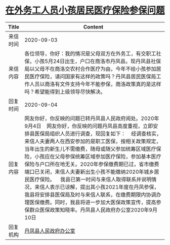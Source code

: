 # <a href="http://www.shangluo.gov.cn/zmhd/ldxxxx.jsp?urltype=leadermail.LeaderMailContentUrl&wbtreeid=1112&leadermailid=6405">在外务工人员小孩居民医疗保险参保问题</a>
| Title |                                                                                                                                                                                     Content                                                                                                                                                                                     |
|:-----:|---------------------------------------------------------------------------------------------------------------------------------------------------------------------------------------------------------------------------------------------------------------------------------------------------------------------------------------------------------------------------------|
| 来信时间  | 2020-09-03                                                                                                                                                                                                                                                                                                                                                                      |
| 来信内容  | 各位领导，你好：我的情况是父母双方在外务工，有交职工社保，小孩5月24日出生，户口在商洛市丹凤县。现丹凤县社保局以父母不在商洛交农村合作医疗为由，今年不给小孩参加居民医疗保险，请问国家有这样的政策吗？丹凤县居民医保局工作人员以商洛有文件支持今年不能参保，商洛政策真的是这样吗？希望能得到上级领导尽快解决。                                                                                                                                                                                                                        |
| 回复时间  | 2020-09-04                                                                                                                                                                                                                                                                                                                                                                      |
| 回复内容  | 网友你好，你反映的问题已转丹凤县人民政府阅处。2020年9月4日    网友你好，你反映的问题丹凤县高度重视，立即安排县医保局组织人员进行调查，现回复如下：    经调查核实，来信人夫妻两人在西安参加的是职工医保，按相关政策规定，当年出生的新生儿不需缴费，随母或随父参加统筹区域医疗保险，小孩应在父母参保统筹区域参加医疗保险，参加基本医疗保险与户口所在地无关。2020年参保缴费期已过，省市缴费端口已关闭，来信人夫妻新出生小孩不能缴纳2020年城乡居民医疗保险。    我县已第一时间与来信人取得联系并说明情况，来信人表示已谅解，提出其小孩2021年度在丹凤参保，我县将安排县医保局及时与来信人联系，在缴费期限内协调办理医保缴费。同时，我县将进一步加大医保政策宣传，提高参保群众医保政策知晓率。丹凤县人民政府办公室2020年9月10日 |
| 回复机构  | <a href="../../category/agencies/丹凤县人民政府办公室.md">丹凤县人民政府办公室</a>                                                                                                                                                                                                                                                                                                                  |